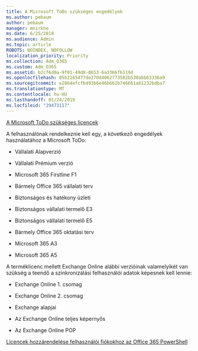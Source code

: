 ```yaml
---
title: A Microsoft ToDo szükséges engedélyek
ms.author: pebaum
author: pebaum
manager: mnirkhe
ms.date: 6/25/2018
ms.audience: Admin
ms.topic: article
ROBOTS: NOINDEX, NOFOLLOW
localization_priority: Priority
ms.collection: Adm_O365
ms.custom: Adm_O365
ms.assetid: b2cf6d0a-9f01-49d8-8653-6a3366f6119d
ms.openlocfilehash: 05b2165477de270d4062773582b530abb63336a9
ms.sourcegitcommit: e2864efcfb493b6e46b662b746661a61232bdba7
ms.translationtype: MT
ms.contentlocale: hu-HU
ms.lasthandoff: 01/24/2019
ms.locfileid: "29473117"
---
```

[A Microsoft ToDo szükséges licencek](https://support.office.com/article/381e9d1b-c500-49b5-973e-890fd86528d7.aspx)
  
A felhasználónak rendelkeznie kell egy, a következő engedélyek használatához a Microsoft ToDo:
  
- Vállalati Alapverzió
    
- Vállalati Prémium verzió
    
- Microsoft 365 Firstline F1
    
- Bármely Office 365 vállalati terv
    
- Biztonságos és hatékony üzleti
    
- Biztonságos vállalati termelő E3
    
- Biztonságos vállalati termelő E5
    
- Bármely Office 365 oktatási terv
    
- Microsoft 365 A3
    
- Microsoft 365 A5
    
A terméklicenc mellett Exchange Online alábbi verzióinak valamelyikét van szükség a teendő a szinkronizálási felhasználói adatok képesnek kell lennie: 
  
- Exchange Online 1. csomag
    
- Exchange Online 2. csomag
    
- Exchange alapjai
    
- Az Exchange Online teljes képernyős
    
- Az Exchange Online POP
    
[Licencek hozzárendelése felhasználói fiókokhoz az Office 365 PowerShell](https://docs.microsoft.com/en-us/office365/enterprise/powershell/assign-licenses-to-user-accounts-with-office-365-powershell )
  

